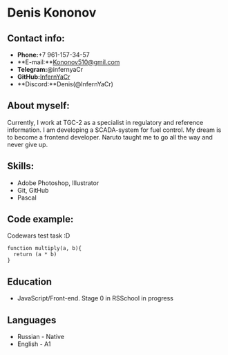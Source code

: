 # Denis Kononov

## Contact info:
- **Phone:**+7 961-157-34-57
- **E-mail:**Kononov510@gmil.com
- **Telegram:**@infernyaCr
- **GitHub:**[InfernYaCr](https://github.com/InfernYaCr)
- **Discord:**Denis(@InfernYaCr)

## About myself:
Currently, I work at TGC-2 as a specialist in regulatory and reference information. I am developing a SCADA-system for fuel control.
My dream is to become a frontend developer.
Naruto taught me to go all the way and never give up.

## Skills:
- Adobe Photoshop, Illustrator
- Git, GitHub
- Pascal

## Code example:
Codewars test task :D
```
function multiply(a, b){
  return (a * b)
}
```
## Education
- JavaScript/Front-end. Stage 0 in RSSchool in progress

## Languages
- Russian - Native
- English - A1